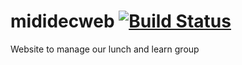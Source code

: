 # mididecweb [![Build Status](https://travis-ci.com/mididecouverte/mididecweb.svg?branch=master)](https://travis-ci.com/mididecouverte/mididecweb)
Website to manage our lunch and learn group
